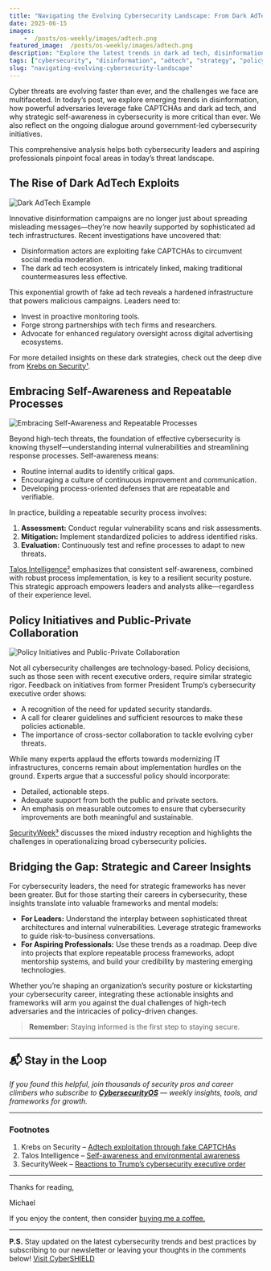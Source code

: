 ```yaml
---
title: "Navigating the Evolving Cybersecurity Landscape: From Dark AdTech to Strategic Self-Awareness"
date: 2025-06-15
images:
    -  /posts/os-weekly/images/adtech.png
featured_image:  /posts/os-weekly/images/adtech.png
description: "Explore the latest trends in dark ad tech, disinformation, self-aware cybersecurity strategies, and policy impacts — for both leaders and aspiring professionals."
tags: ["cybersecurity", "disinformation", "adtech", "strategy", "policy","cybersecurityOS"]
slug: "navigating-evolving-cybersecurity-landscape"
---
```


Cyber threats are evolving faster than ever, and the challenges we face are multifaceted. In today’s post, we explore emerging trends in disinformation, how powerful adversaries leverage fake CAPTCHAs and dark ad tech, and why strategic self-awareness in cybersecurity is more critical than ever. We also reflect on the ongoing dialogue around government-led cybersecurity initiatives.

This comprehensive analysis helps both cybersecurity leaders and aspiring professionals pinpoint focal areas in today’s threat landscape.

## The Rise of Dark AdTech Exploits

![Dark AdTech Example](/posts/os-weekly/images/adtech.png)

Innovative disinformation campaigns are no longer just about spreading misleading messages—they’re now heavily supported by sophisticated ad tech infrastructures. Recent investigations have uncovered that:

- Disinformation actors are exploiting fake CAPTCHAs to circumvent social media moderation.
- The dark ad tech ecosystem is intricately linked, making traditional countermeasures less effective.

This exponential growth of fake ad tech reveals a hardened infrastructure that powers malicious campaigns. Leaders need to:

- Invest in proactive monitoring tools.
- Forge strong partnerships with tech firms and researchers.
- Advocate for enhanced regulatory oversight across digital advertising ecosystems.

For more detailed insights on these dark strategies, check out the deep dive from [Krebs on Security¹](https://krebsonsecurity.com/2025/06/inside-a-dark-adtech-empire-fed-by-fake-captchas/).

## Embracing Self-Awareness and Repeatable Processes

![Embracing Self-Awareness and Repeatable Processes](/posts/os-weekly/images/process.png)

Beyond high-tech threats, the foundation of effective cybersecurity is knowing thyself—understanding internal vulnerabilities and streamlining response processes. Self-awareness means:

- Routine internal audits to identify critical gaps.
- Encouraging a culture of continuous improvement and communication.
- Developing process-oriented defenses that are repeatable and verifiable.

In practice, building a repeatable security process involves:

1. **Assessment:** Conduct regular vulnerability scans and risk assessments.  
2. **Mitigation:** Implement standardized policies to address identified risks.  
3. **Evaluation:** Continuously test and refine processes to adapt to new threats.

[Talos Intelligence²](https://blog.talosintelligence.com/know-thyself-know-thy-environment/) emphasizes that consistent self-awareness, combined with robust process implementation, is key to a resilient security posture. This strategic approach empowers leaders and analysts alike—regardless of their experience level.

## Policy Initiatives and Public-Private Collaboration

![Policy Initiatives and Public-Private Collaboration](/posts/os-weekly/images/trump.png)

Not all cybersecurity challenges are technology-based. Policy decisions, such as those seen with recent executive orders, require similar strategic rigor. Feedback on initiatives from former President Trump’s cybersecurity executive order shows:

- A recognition of the need for updated security standards.
- A call for clearer guidelines and sufficient resources to make these policies actionable.
- The importance of cross-sector collaboration to tackle evolving cyber threats.

While many experts applaud the efforts towards modernizing IT infrastructures, concerns remain about implementation hurdles on the ground. Experts argue that a successful policy should incorporate:

- Detailed, actionable steps.
- Adequate support from both the public and private sectors.
- An emphasis on measurable outcomes to ensure that cybersecurity improvements are both meaningful and sustainable.

[SecurityWeek³](https://www.securityweek.com/industry-reactions-to-trump-cybersecurity-executive-order-feedback-friday/) discusses the mixed industry reception and highlights the challenges in operationalizing broad cybersecurity policies.

## Bridging the Gap: Strategic and Career Insights

For cybersecurity leaders, the need for strategic frameworks has never been greater. But for those starting their careers in cybersecurity, these insights translate into valuable frameworks and mental models:

- **For Leaders:** Understand the interplay between sophisticated threat architectures and internal vulnerabilities. Leverage strategic frameworks to guide risk-to-business conversations.
- **For Aspiring Professionals:** Use these trends as a roadmap. Deep dive into projects that explore repeatable process frameworks, adopt mentorship systems, and build your credibility by mastering emerging technologies.

Whether you’re shaping an organization’s security posture or kickstarting your cybersecurity career, integrating these actionable insights and frameworks will arm you against the dual challenges of high-tech adversaries and the intricacies of policy-driven changes.

> **Remember:** Staying informed is the first step to staying secure.

---

## 📬 Stay in the Loop

*If you found this helpful, join thousands of security pros and career climbers who subscribe to [**CybersecurityOS**](https://bio.link/cybershieldacademy) — weekly insights, tools, and frameworks for growth.*

---

### Footnotes

1. Krebs on Security – [Adtech exploitation through fake CAPTCHAs](https://krebsonsecurity.com/2025/06/inside-a-dark-adtech-empire-fed-by-fake-captchas/)  
2. Talos Intelligence – [Self-awareness and environmental awareness](https://blog.talosintelligence.com/know-thyself-know-thy-environment/)  
3. SecurityWeek – [Reactions to Trump’s cybersecurity executive order](https://www.securityweek.com/industry-reactions-to-trump-cybersecurity-executive-order-feedback-friday/)

---

Thanks for reading,

Michael

If you enjoy the content, then consider [buying me a coffee.](https://store.cybersecurityos.net/coffee)

---

**P.S.** Stay updated on the latest cybersecurity trends and best practices by subscribing to our newsletter or leaving your thoughts in the comments below! [Visit CyberSHIELD](https://cybershieldacademy.net)
